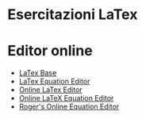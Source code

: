 # Esercitazioni LaTex

# Editor online

* [LaTex Base](https://latexbase.com/)
* [LaTex Equation Editor](https://www.tutorialspoint.com/latex_equation_editor.htm)
* [Online LaTex Editor](https://www.tutorialspoint.com/online_latex_editor.php)
* [Online LaTeX Equation Editor](https://www.latex4technics.com/)
* [Roger's Online Equation Editor](http://rogercortesi.com/eqn/index.php?antialias=1&bgcolor=white&filename=tempimagedir%2Feqn1291.jpg&latextext=pH%3DpKa%2Blog%5Cleft(%5Clbrack+A%5E-%5Crbrack%5Clbrack+HA%5Crbrack%5Cright)&outtype=jpg&res=1000&txcolor=black)
